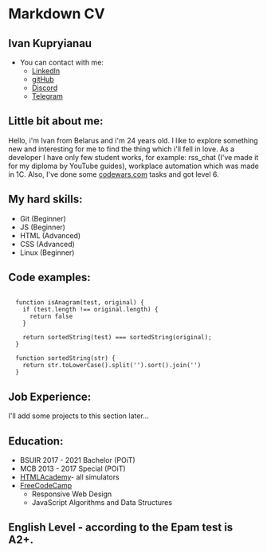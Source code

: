 # Markdown CV

## Ivan Kupryianau
* You can contact with me:
   -  [LinkedIn](https://www.linkedin.com/in/ivan-kupryianau-206286223/)
   -  [gitHub](https://github.com/KupryianauIvan)
   -  [Discord](@Kupriyanau_Ivan)
   -  [Telegram](@stalker_ivan)
## Little bit about me:
Hello, i'm Ivan from Belarus and i'm 24 years old. I like to explore something new and interesting for me to find the thing which i'll fell in love. As a developer I have only few student works, for example: rss_chat (I've made it for my diploma by YouTube guides), workplace automation which was made in 1C. Also, I've done some [codewars.com](https://www.codewars.com/users/Ivan_Kuper) tasks and got level 6.
## My hard skills:
  -  Git (Beginner)
  -  JS (Beginner)
  -  HTML (Advanced)
  -  CSS (Advanced)
  -  Linux (Beginner)
## Code examples: 
```

  function isAnagram(test, original) {
    if (test.length !== original.length) {
      return false
    }
    
    return sortedString(test) === sortedString(original);
  }

  function sortedString(str) {
    return str.toLowerCase().split('').sort().join('')
  }
```
## Job Experience:
I'll add some projects to this section later...
## Education:
  - BSUIR 2017 - 2021 Bachelor (POiT)
  - MCB 2013 - 2017 Special (POiT)
  - [HTMLAcademy](https://htmlacademy.ru/study)- all simulators
  - [FreeCodeCamp](https://www.freecodecamp.org/) 
    - Responsive Web Design
    - JavaScript Algorithms and Data Structures

## English Level - according to the Epam test is A2+.